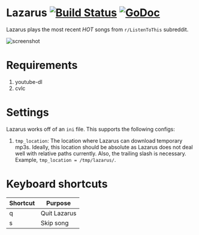 # Lazarus [![Build Status](https://img.shields.io/travis/avadhutp/lazarus/master.svg?style=flat)](https://travis-ci.org/avadhutp/lazarus) [![GoDoc](https://godoc.org/github.com/avadhutp/lazarus?status.png)](https://godoc.org/github.com/avadhutp/lazarus)

Lazarus plays the most recent *HOT* songs from `r/ListenToThis` subreddit.

![screenshot](http://i.imgur.com/7g6Pscd.png)

# Requirements
1. youtube-dl
2. cvlc

# Settings
Lazarus works off of an `ini` file. This supports the following configs:

1. `tmp_location`: The location where Lazarus can download temporary mp3s. Ideally, this location should be absolute as Lazarus does not deal well with relative paths currently. Also, the trailing slash is necessary. Example, `tmp_location = /tmp/lazarus/`.

# Keyboard shortcuts
Shortcut | Purpose
---------|--------
q | Quit Lazarus
s | Skip song
